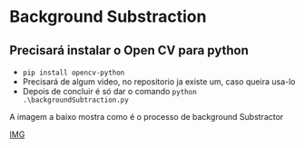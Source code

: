 # **Background Substraction**

  ## Precisará instalar o Open CV para python
  
  *  `pip install opencv-python`
  *  Precisará de algum video, no repositorio ja existe um, caso queira usa-lo
  *  Depois de concluir é só dar o comando `python .\backgroundSubtraction.py`


A imagem a baixo mostra como é o processo de background Substractor

[IMG](https://drive.google.com/file/d/1K6yFVWecqenOxNTB7hulNLdm2MvyXW8x/view?usp=sharing)

